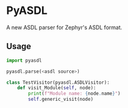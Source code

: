 # PyASDL

A new ASDL parser for Zephyr's ASDL format.

## Usage

```py
import pyasdl

pyasdl.parse(<asdl source>)

class TestVisitor(pyasdl.ASDLVisitor):
    def visit_Module(self, node):
        print(f"Module name: {node.name}")
        self.generic_visit(node)
```
